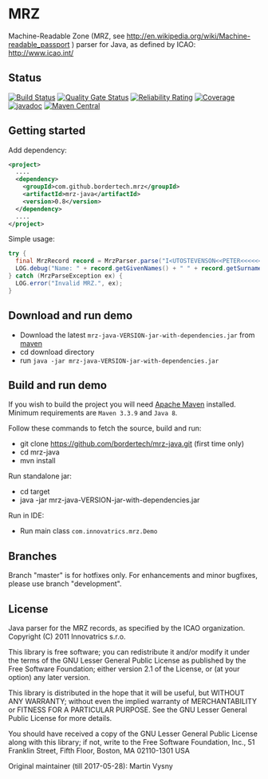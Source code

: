 # MRZ

Machine-Readable Zone (MRZ, see http://en.wikipedia.org/wiki/Machine-readable_passport ) parser for Java, as defined by ICAO: http://www.icao.int/

## Status

[![Build Status](https://github.com/BorderTech/mrz-java/actions/workflows/github-actions-build.yml/badge.svg)](https://github.com/BorderTech/mrz-java/actions/workflows/github-actions-build.yml)
[![Quality Gate Status](https://sonarcloud.io/api/project_badges/measure?project=bordertech-mrz-java&metric=alert_status)](https://sonarcloud.io/dashboard?id=bordertech-mrz-java)
[![Reliability Rating](https://sonarcloud.io/api/project_badges/measure?project=bordertech-mrz-java&metric=reliability_rating)](https://sonarcloud.io/dashboard?id=bordertech-mrz-java)
[![Coverage](https://sonarcloud.io/api/project_badges/measure?project=bordertech-mrz-java&metric=coverage)](https://sonarcloud.io/dashboard?id=bordertech-mrz-java)
[![javadoc](https://javadoc.io/badge2/com.github.bordertech.mrz/mrz-java/javadoc.svg)](https://javadoc.io/doc/com.github.bordertech.mrz/mrz-java)
[![Maven Central](https://img.shields.io/maven-central/v/com.github.bordertech.mrz/mrz-java.svg?label=Maven%20Central)](https://search.maven.org/search?q=g:%22com.github.bordertech.mrz%22%20AND%20a:%22mrz-java%22)

## Getting started

Add dependency:

``` xml
<project>
  ....
  <dependency>
    <groupId>com.github.bordertech.mrz</groupId>
    <artifactId>mrz-java</artifactId>
    <version>0.8</version>
  </dependency>
  ....
</project>
```

Simple usage:

``` java
try {
  final MrzRecord record = MrzParser.parse("I<UTOSTEVENSON<<PETER<<<<<<<<<<<<<<<\nD231458907UTO3407127M9507122<<<<<<<2");
  LOG.debug("Name: " + record.getGivenNames() + " " + record.getSurname());
} catch (MrzParseException ex) {
  LOG.error("Invalid MRZ.", ex);
}
```

## Download and run demo

* Download the latest `mrz-java-VERSION-jar-with-dependencies.jar` from [maven](https://repo1.maven.org/maven2/com/github/bordertech/mrz/mrz-java)
* cd download directory
* run `java -jar mrz-java-VERSION-jar-with-dependencies.jar`

## Build and run demo

If you wish to build the project you will need [Apache Maven](https://maven.apache.org/) installed. Minimum requirements are `Maven 3.3.9` and `Java 8`.

Follow these commands to fetch the source, build and run:

* git clone https://github.com/bordertech/mrz-java.git (first time only)
* cd mrz-java
* mvn install

Run standalone jar:

* cd target
* java -jar mrz-java-VERSION-jar-with-dependencies.jar

Run in IDE:

* Run main class `com.innovatrics.mrz.Demo`

## Branches

Branch "master" is for hotfixes only. For enhancements and minor bugfixes, please use branch "development".

## License
  Java parser for the MRZ records, as specified by the ICAO organization.
  Copyright (C) 2011 Innovatrics s.r.o.

  This library is free software; you can redistribute it and/or
  modify it under the terms of the GNU Lesser General Public
  License as published by the Free Software Foundation; either
  version 2.1 of the License, or (at your option) any later version.

  This library is distributed in the hope that it will be useful,
  but WITHOUT ANY WARRANTY; without even the implied warranty of
  MERCHANTABILITY or FITNESS FOR A PARTICULAR PURPOSE.  See the GNU
  Lesser General Public License for more details.

  You should have received a copy of the GNU Lesser General Public
  License along with this library; if not, write to the Free Software
  Foundation, Inc., 51 Franklin Street, Fifth Floor, Boston, MA  02110-1301  USA

Original maintainer (till 2017-05-28): Martin Vysny
